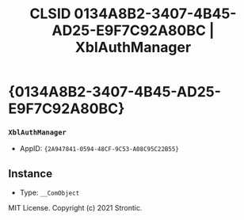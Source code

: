 ﻿---
title: "CLSID 0134A8B2-3407-4B45-AD25-E9F7C92A80BC | XblAuthManager"
excerpt: What is COM-Object CLSID 0134A8B2-3407-4B45-AD25-E9F7C92A80BC?
---

# {0134A8B2-3407-4B45-AD25-E9F7C92A80BC}

### `XblAuthManager`
* AppID: `{2A947841-0594-48CF-9C53-A08C95C22B55}`

## Instance

* Type: `__ComObject`

MIT License. Copyright (c) 2021 Strontic.


